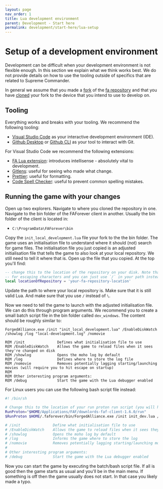 ```yaml
---
layout: page
nav_order: 1
title: Lua development environment
parent: Development - Start here
permalink: development/start-here/lua-setup
---
```


# Setup of a development environment

Development can be difficult when your development environment is not flexible enough. In this section we explain what we think works best. We do not provide details on how to use the tooling outside of specifics that are related to Supreme Commander.

In general we assume that you made a [fork](https://docs.github.com/en/pull-requests/collaborating-with-pull-requests/working-with-forks/fork-a-repo) of the [fa repository](https://github.com/FAForever/fa) and that you have [cloned](https://docs.github.com/en/desktop/adding-and-cloning-repositories/cloning-a-repository-from-github-to-github-desktop) your fork to the device that you intend to use to develop on.

## Tooling

Everything works and breaks with your tooling. We recommend the following tooling:

- [Visual Studio Code](https://code.visualstudio.com/) as your interactive development environment (IDE).
- [Github Desktop](https://github.com/apps/desktop) or [Github CLI](https://git-scm.com/) as your tool to interact with Git.

For Visual Studio Code we recommend the following extensions:

- [FA Lua extension](https://github.com/FAForever/fa-lua-vscode-extension/releases): introduces intellisense - absolutely vital to development.
- [Gitlens](https://marketplace.visualstudio.com/items?itemName=eamodio.gitlens): useful for seeing who made what change.
- [Prettier](https://marketplace.visualstudio.com/items?itemName=esbenp.prettier-vscode): useful for formatting.
- [Code Spell Checker](https://marketplace.visualstudio.com/items?itemName=streetsidesoftware.code-spell-checker): useful to prevent common spelling mistakes.

## Running the game with your changes

Open up two explorers. Navigate to where you cloned the repository in one. Navigate to the bin folder of the FAForever client in another. Usually the bin folder of the client is located in:

- `C:\ProgramData\FAForever\bin`

Copy the `init_local_development.lua` file your fork to the the bin folder. The game uses an initialisation file to understand where it should (not) search for game files. The initialisation file you just copied is an adjusted initialisation file that tells the game to also look at your local repository. We still need to tell it where that is. Open up the file that you copied. At the top you'll find:

```lua
-- change this to the location of the repository on your disk. Note that `\` is used
-- for escaping characters and you can just use `/` in your path instead.
local locationOfRepository = 'your-fa-repository-location'
```

Update the path to where your local repository is. Make sure that it is still valid Lua. And make sure that you use `/` instead of `\`.

Now we need to tell the game to launch with the adjusted initialisation file. We can do this through program arguments. We recommend you to create a small batch script file in the bin folder called `dev_windows`. The content should be roughly similar to:

```batch
ForgedAlliance.exe /init "init_local_development.lua" /EnableDiskWatch /showlog /log "local-development.log" /nomovie

REM /init               Defines what initialisation file to use
REM /EnableDiskWatch    Allows the game to reload files when it sees they're changed on disk
REM /showlog            Opens the moho log by default
REM /log                Defines where to store the log file
REM /nomovie            Removes potentially lagging starting/launching movies (will require you to hit escape on startup)
REM
REM Other interesting program arguments:
REM /debug              Start the game with the Lua debugger enabled
```

For Linux users you can use the following bash script file instead:

```bash
#! /bin/sh

# Change this to the location of your run proton run script (you will have copied this into your client folder https://wiki.faforever.com/en/FAQ/Client-Setup)
RunProton="$HOME/Applications/FAF/downlords-faf-client-1.6.0/run"
$RunProton $HOME/.faforever/bin/ForgedAlliance.exe /init init_dev.lua /showlog /log "dev.log" /EnableDiskWatch /nomovie

# /init               Define what initialisation file to use
# /EnableDiskWatch    Allows the game to reload files when it sees they're changed on disk
# /showlog            Opens the moho log by default
# /log                Informs the game where to store the log
# /nomovie            Removes potentially lagging starting/launching movies (will require you to hit escape on startup)
#
# Other interesting program arguments:
# /debug              Start the game with the Lua debugger enabled
```

Now you can start the game by executing the batch/bash script file. If all is good then the game starts as usual and you'll be in the main menu. If something is off then the game usually does not start. In that case you likely made a typo.
